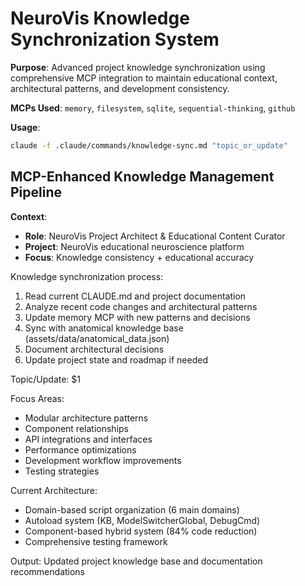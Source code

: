 # NeuroVis Knowledge Synchronization System

**Purpose**: Advanced project knowledge synchronization using comprehensive MCP integration to maintain educational context, architectural patterns, and development consistency.

**MCPs Used**: `memory`, `filesystem`, `sqlite`, `sequential-thinking`, `github`

**Usage**: 
```bash
claude -f .claude/commands/knowledge-sync.md "topic_or_update"
```

## MCP-Enhanced Knowledge Management Pipeline

**Context**: 
- **Role**: NeuroVis Project Architect & Educational Content Curator
- **Project**: NeuroVis educational neuroscience platform
- **Focus**: Knowledge consistency + educational accuracy

Knowledge synchronization process:
1. Read current CLAUDE.md and project documentation
2. Analyze recent code changes and architectural patterns
3. Update memory MCP with new patterns and decisions
4. Sync with anatomical knowledge base (assets/data/anatomical_data.json)
5. Document architectural decisions
6. Update project state and roadmap if needed

Topic/Update: $1

Focus Areas:
- Modular architecture patterns
- Component relationships
- API integrations and interfaces
- Performance optimizations
- Development workflow improvements
- Testing strategies

Current Architecture:
- Domain-based script organization (6 main domains)
- Autoload system (KB, ModelSwitcherGlobal, DebugCmd)
- Component-based hybrid system (84% code reduction)
- Comprehensive testing framework

Output: Updated project knowledge base and documentation recommendations
```